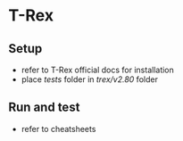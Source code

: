 # T-Rex
## Setup
- refer to T-Rex official docs for installation
- place *tests* folder in *trex/v2.80* folder
<!-- end of the list -->

## Run and test
- refer to cheatsheets